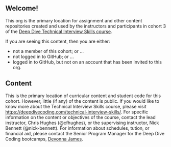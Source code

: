 ## Welcome!

This org is the primary location for assignment and other content repositories created and used by the instructors and participants in cohort 3 of the [Deep Dive Technical Interview Skills course](https://deepdivecoding.com/technical-interview-skills/). 

If you are seeing this content, then you are either:

- not a member of this cohort; or ...
- not logged in to GitHub; or ...
- logged in to GitHub, but not on an account that has been invited to this org.

## Content

This is the primary location of curricular content and student code for this cohort. However, little (if any) of the content is public. If you would like to know more about the Technical Interview Skills course, please visit <https://deepdivecoding.com/technical-interview-skills/>. For specific information on the content or objectives of the course, contact the lead instructor, Chris Hughes (@cfhughes), or the supervising instructor, Nick Bennett (@nick-bennett). For information about schedules, tution, or financial aid, please contact the Senior Program Manager for the Deep Dive Coding bootcamps, [Devonna James](mailto:djames42@cnm.edu).
